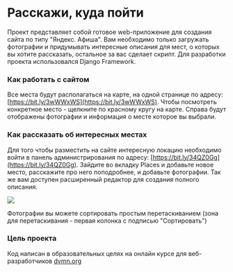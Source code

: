 # Расскажи, куда пойти
Проект представляет собой готовое web-приложение для создания сайта по типу "Яндекс. Афиша". Вам необходимо только загружать фотографии и придумывать интересные описания для мест, о которых вы хотите рассказать, остальное за вас сделает скрипт. Для разработки проекта использовался Django Framework.
### Как работать с сайтом
Все места будут располагаться на карте, на одной странице по адресу: [https://bit.ly/3wWWxWS](https://bit.ly/3wWWxWS). Чтобы посмотреть конкретное место - щелкните по красному кругу на карте. Справа будут отображены фотографии и информация о месте которое вы выбрали. 
### Как рассказать об интересных местах
Для того чтобы разместить на сайте интересную локацию необходимо войти в панель администрирования по адресу: [https://bit.ly/34QZ0Gg](https://bit.ly/34QZ0Gg). Зайдите во вкладку Places и добавьте новое место, расскажите про него поподробнее, и добавьте фотографии. Так же вам доступен расширенный редактор для создания полного описания. 

![](https://sun9-60.userapi.com/impg/nYIypYFCtegokKJ0Y5n3SookQx5oejh1EfEpRg/ZNwNBWlV2tA.jpg?size=723x968&quality=96&sign=ebb24cbd6a93cbd4937a7fc7b7193a8b&type=album)

Фотографии вы можете сортировать простым перетаскиванием (зона для перетаскивания - первая колонка с подписью "Сортировать")

### Цель проекта
Код написан в образовательных целях на онлайн курсе для веб-разработчиков [dvmn.org](https://dvmn.org/)
